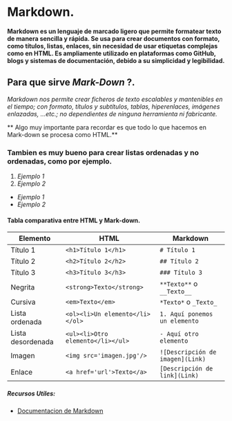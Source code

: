 # Markdown.

__Markdown es un lenguaje de marcado ligero que permite formatear texto de manera sencilla y rápida. Se usa para crear documentos con formato, como títulos, listas, enlaces, sin necesidad de usar etiquetas complejas como en HTML. Es ampliamente utilizado en plataformas como GitHub, blogs y sistemas de documentación, debido a su simplicidad y legibilidad.__

## Para que sirve _Mark-Down_ ?.
_Markdown nos permite crear ficheros de texto escalables y mantenibles en el tiempo; con formato, títulos y subtítulos, tablas, hiperenlaces, imágenes enlazadas, …etc.; no dependientes de ninguna herramienta ni fabricante._

** Algo muy importante para recordar es que todo lo que hacemos en Mark-down se procesa como HTML.**

### Tambien es muy bueno para crear listas ordenadas y no ordenadas, como por ejemplo.

1. _Ejemplo 1_
2. _Ejemplo 2_

- _Ejemplo 1_
- _Ejemplo 2_


#### Tabla comparativa entre HTML y Mark-down.

| Elemento          | HTML                          | Markdown       |
|------------------|-----------------------------|---------------|
| Título 1        | `<h1>Título 1</h1>`         | `# Título 1`  |
| Título 2        | `<h2>Título 2</h2>`         | `## Título 2` |
| Título 3        | `<h3>Título 3</h3>`         | `### Título 3` |
| Negrita         | `<strong>Texto</strong>`   | `**Texto**` o `__Texto__` |
| Cursiva         | `<em>Texto</em>`           | `*Texto*` o `_Texto_` |
| Lista ordenada  | `<ol><li>Un elemento</li></ol>`   | `1. Aquí ponemos un elemento`  |
| Lista desordenada | `<ul><li>Otro elemento</li></ul>` | `- Aquí otro elemento`  |
| Imagen          | `<img src='imagen.jpg'/>`  | `![Descripción de imagen](Link)`  |
| Enlace          | `<a href='url'>Texto</a>`  | `[Descripción de link](Link)`  |

##### Recursos Utiles:

- [Documentacion de Markdown](https://tutorialmarkdown.com/markdown)


